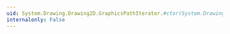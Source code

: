 ```yaml
---
uid: System.Drawing.Drawing2D.GraphicsPathIterator.#ctor(System.Drawing.Drawing2D.GraphicsPath)
internalonly: False
---
```

